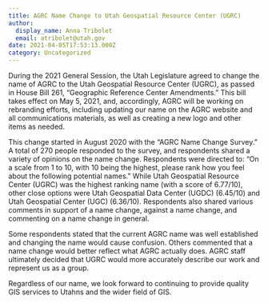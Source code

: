 ```yaml
---
title: AGRC Name Change to Utah Geospatial Resource Center (UGRC)
author:
  display_name: Anna Tribolet
  email: atribolet@utah.gov
date: 2021-04-05T17:53:13.000Z
category: Uncategorized
---
```


During the 2021 General Session, the Utah Legislature agreed to change the name of AGRC to the Utah Geospatial Resource Center (UGRC), as passed in House Bill 261, “Geographic Reference Center Amendments.” This bill takes effect on May 5, 2021, and, accordingly, AGRC will be working on rebranding efforts, including updating our name on the AGRC website and all communications materials, as well as creating a new logo and other items as needed.

This change started in August 2020 with the “AGRC Name Change Survey.” A total of 270 people responded to the survey, and respondents shared a variety of opinions on the name change. Respondents were directed to: “On a scale from 1 to 10, with 10 being the highest, please rank how you feel about the following potential names.” While Utah Geospatial Resource Center (UGRC) was the highest ranking name (with a score of 6.77/10), other close options were Utah Geospatial Data Center (UGDC) (6.45/10) and Utah Geospatial Center (UGC) (6.36/10). Respondents also shared various comments in support of a name change, against a name change, and commenting on a name change in general.

Some respondents stated that the current AGRC name was well established and changing the name would cause confusion. Others commented that a name change would better reflect what AGRC actually does. AGRC staff ultimately decided that UGRC would more accurately describe our work and represent us as a group.

Regardless of our name, we look forward to continuing to provide quality GIS services to Utahns and the wider field of GIS.
